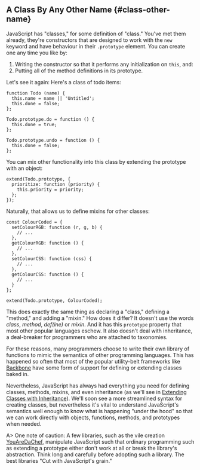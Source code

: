 ## A Class By Any Other Name {#class-other-name}

JavaScript has "classes," for some definition of "class." You've met them already, they're constructors that are designed to work with the `new` keyword and have behaviour in their `.prototype` element. You can create one any time you like by:

1. Writing the constructor so that it performs any initialization on `this`, and:
2. Putting all of the method definitions in its prototype.

Let's see it again: Here's a class of todo items:

    function Todo (name) {
      this.name = name || 'Untitled';
      this.done = false;
    };
    
    Todo.prototype.do = function () {
      this.done = true;
    };
    
    Todo.prototype.undo = function () {
      this.done = false;
    };
    
You can mix other functionality into this class by extending the prototype with an object:

    extend(Todo.prototype, {
      prioritize: function (priority) {
        this.priority = priority;
      };
    });
    
Naturally, that allows us to define mixins for other classes:

    const ColourCoded = {
      setColourRGB: function (r, g, b) {
        // ...
      },
      getColourRGB: function () {
        // ...
      },
      setColourCSS: function (css) {
        // ...
      },
      getColourCSS: function () {
        // ...
      }
    };
    
    extend(Todo.prototype, ColourCoded);

This does exactly the same thing as declaring a "class," defining a "method," and adding a "mixin." How does it differ? It doesn't use the words *class*, *method*, *def(ine)* or *mixin*. And it has this `prototype` property that most other popular languages eschew. It also doesn't deal with inheritance, a deal-breaker for programmers who are attached to taxonomies.

For these reasons, many programmers choose to write their own library of functions to mimic the semantics of other programming languages. This has happened so often that most of the popular utility-belt frameworks like [Backbone] have some form of support for defining or extending classes baked in.

[Backbone]: http://backbonejs.org

Nevertheless, JavaScript has always had everything you need for defining classes, methods, mixins, and even inheritance (as we'll see in [Extending Classes with Inheritance]). We'll soon see a more streamlined syntax for creating classes, but nevertheless it's vital to understand JavaScript's semantics well enough to know what is happening "under the hood" so that we can work directly with objects, functions, methods, and prototypes when needed.

[Extending Classes with Inheritance]: #classextension

A> One note of caution: A few libraries, such as the vile creation [YouAreDaChef](https://github.com/raganwald/YouAreDaChef#you-are-da-chef), manipulate JavaScript such that ordinary programming such as extending a prototype either don't work at all or break the library's abstraction. Think long and carefully before adopting such a library. The best libraries "Cut with JavaScript's grain."